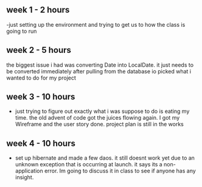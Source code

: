 week 1 - 2 hours
-
-just setting up the environment and trying to get us to how the class is going to run

week 2 - 5 hours 
-
the biggest issue i had was converting Date into LocalDate. it just needs to be converted immediately after pulling from the database
io picked what i wanted to do for my project

week 3 - 10 hours 
-
- just trying to figure out exactly what i was suppose to do is eating my time. the old advent of code got the juices flowing again.
I got my Wireframe and the user story done. project plan is still in the works 

week 4 - 10 hours
- 
- set up hibernate and made a few daos. it still doesnt work yet due to an unknown exception that is occurring at launch. it says its a non-application error. Im going to discuss it in class to see if anyone has any insight.
